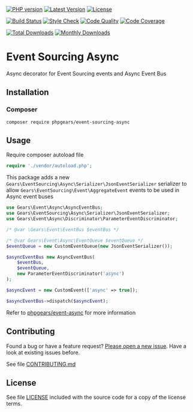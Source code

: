 [![PHP version](https://img.shields.io/badge/PHP-%3E%3D7.1-8892BF.svg?style=flat-square)](http://php.net)
[![Latest Version](https://img.shields.io/packagist/v/phpgears/event-sourcing-async.svg?style=flat-square)](https://packagist.org/packages/phpgears/event-sourcing-async)
[![License](https://img.shields.io/github/license/phpgears/event-sourcing-async.svg?style=flat-square)](https://github.com/phpgears/event-sourcing-async/blob/master/LICENSE)

[![Build Status](https://img.shields.io/travis/phpgears/event-sourcing-async.svg?style=flat-square)](https://travis-ci.org/phpgears/event-sourcing-async)
[![Style Check](https://styleci.io/repos/172602060/shield)](https://styleci.io/repos/172602060)
[![Code Quality](https://img.shields.io/scrutinizer/g/phpgears/event-sourcing-async.svg?style=flat-square)](https://scrutinizer-ci.com/g/phpgears/event-sourcing-async)
[![Code Coverage](https://img.shields.io/coveralls/phpgears/event-sourcing-async.svg?style=flat-square)](https://coveralls.io/github/phpgears/event-sourcing-async)

[![Total Downloads](https://img.shields.io/packagist/dt/phpgears/event-sourcing-async.svg?style=flat-square)](https://packagist.org/packages/phpgears/event-sourcing-async/stats)
[![Monthly Downloads](https://img.shields.io/packagist/dm/phpgears/event-sourcing-async.svg?style=flat-square)](https://packagist.org/packages/phpgears/event-sourcing-async/stats)

# Event Sourcing Async

Async decorator for Event Sourcing events and Async Event Bus

## Installation

### Composer

```
composer require phpgears/event-sourcing-async
```

## Usage

Require composer autoload file

```php
require './vendor/autoload.php';
```

This package adds a new `Gears\EventSourcing\Async\Serializer\JsonEventSerializer` serializer to allow `Gears\EventSourcing\Event\AggregateEvent` events to be used in Async event buses

```php
use Gears\Event\Async\AsyncEventBus;
use Gears\EventSourcing\Async\Serializer\JsonEventSerializer;
use Gears\Event\Async\Discriminator\ParameterEventDiscriminator;

/* @var \Gears\Event\EventBus $eventBus */

/* @var Gears\Event\Async\EventQueue $eventQueue */
$eventQueue = new CustomEventQueue(new JsonEventSerializer());

$asyncEventBus new AsyncEventBus(
    $eventBus,
    $eventQueue,
    new ParameterEventDiscriminator('async')
);

$asyncEvent = new CustomEvent(['async' => true]);

$asyncEventBus->dispatch($asyncEvent);
```

Refer to [phpgears/event-async](https://github.com/phpgears/event-async) for more information 

## Contributing

Found a bug or have a feature request? [Please open a new issue](https://github.com/phpgears/event-sourcing-async/issues). Have a look at existing issues before.

See file [CONTRIBUTING.md](https://github.com/phpgears/event-sourcing-async/blob/master/CONTRIBUTING.md)

## License

See file [LICENSE](https://github.com/phpgears/event-sourcing-async/blob/master/LICENSE) included with the source code for a copy of the license terms.
